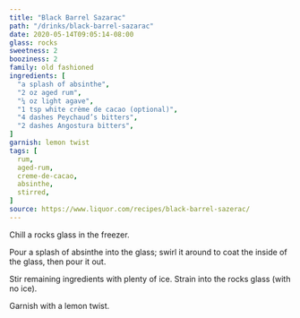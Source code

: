 ```yaml
---
title: "Black Barrel Sazarac"
path: "/drinks/black-barrel-sazarac"
date: 2020-05-14T09:05:14-08:00
glass: rocks
sweetness: 2
booziness: 2
family: old fashioned
ingredients: [
  "a splash of absinthe",
  "2 oz aged rum",
  "¼ oz light agave",
  "1 tsp white crème de cacao (optional)",
  "4 dashes Peychaud’s bitters",
  "2 dashes Angostura bitters",
]
garnish: lemon twist
tags: [
  rum,
  aged-rum,
  creme-de-cacao,
  absinthe,
  stirred,
]
source: https://www.liquor.com/recipes/black-barrel-sazerac/
---
```

Chill a rocks glass in the freezer.

Pour a splash of absinthe into the glass; swirl it around to coat the inside of the glass, then pour it out.

Stir remaining ingredients with plenty of ice. Strain into the rocks glass (with no ice).

Garnish with a lemon twist.

